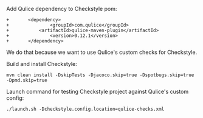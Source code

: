 Add Qulice dependency to Checkstyle pom:
```
+       <dependency>
+               <groupId>com.qulice</groupId>
+           <artifactId>qulice-maven-plugin</artifactId>
+               <version>0.12.1</version>
+       </dependency>
```

We do that because we want to use Qulice's custom checks for Checkstyle.

Build and install Checkstyle:
```
mvn clean install -DskipTests -Djacoco.skip=true -Dspotbugs.skip=true -Dpmd.skip=true
```

Launch command for testing Checkstyle project against Qulice's custom config:
```
./launch.sh -Dcheckstyle.config.location=qulice-checks.xml
```
